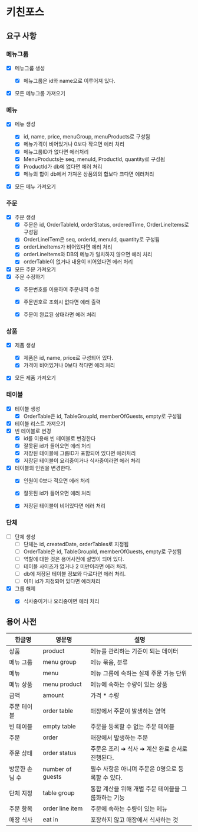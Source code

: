 # 키친포스

## 요구 사항

### 메뉴그룹

- [x] 메뉴그룹 생성
  - [x] 메뉴그룹은 id와 name으로 이루어져 있다.
- [x] 모든 메뉴그룹 가져오기



### 메뉴

- [x] 메뉴 생성
  - [x] id, name, price, menuGroup, menuProducts로 구성됨
  - [x] 메뉴가격이 비어있거나 0보다 작으면 에러 처리
  - [x] 메뉴그룹ID가 없다면 에러처리
  - [x] MenuProducts는 seq, menuId, ProductId, quantity로 구성됨
  - [x] ProductId가 db에 없다면 에러 처리
  - [x] 메뉴의 합이 db에서 가져온 상품의의 합보다 크다면 에러처리
- [x] 모든 메뉴 가져오기



### 주문

- [x] 주문 생성
  - [x] 주문은 id, OrderTableId, orderStatus, orderedTime, OrderLineItems로 구성됨
  - [x] OrderLineITem은 seq, orderId, menuId, quantity로 구성됨
  - [x] orderLineItems가 비어있다면 에러 처리
  - [x] orderLineItems와 DB의 메뉴가 일치하지 않으면 에러 처리
   - [x] orderTable이 없거나 내용이 비어있다면 에러 처리
- [x] 모든 주문 가져오기
- [x] 주문 수정하기
  - [x] 주문번호를 이용하여 주문내역 수정
  - [x] 주문번호로 조회시 없다면 에러 출력
  - [x] 주문이 완료된 상태라면 에러 처리



### 상품

- [x] 제품 생성
  - [x] 제품은 id, name, price로 구성되어 있다.
  - [x] 가격이 비어있거나 0보다 적다면 에러 처리
- [x] 모든 제품 가져오기



### 테이블

- [x] 테이블 생성
  - [x] OrderTable은 id, TableGroupId, memberOfGuests, empty로 구성됨
- [x] 테이블 리스트 가져오기
- [x] 빈 테이블로 변경
  - [x] id를 이용해 빈 테이블로 변경한다
  - [x] 잘못된 id가 들어오면 에러 처리
  - [x] 저장된 테이블에 그룹ID가 포함되어 있다면 에러처리
  - [x] 저장된 테이블이 요리중이거나 식사중이라면 에러 처리
- [x] 테이블의 인원을 변경한다.
  - [x] 인원이 0보다 적으면 에러 처리
  - [x] 잘못된 id가 들어오면 에러 처리
  - [x] 저장된 테이블이 비어있다면 에러 처리


### 단체

- [ ] 단체 생성
  - [ ] 단체는 id, createdDate, orderTables로 지정됨
  - [ ] OrderTable은 id, TableGroupId, memberOfGuests, empty로 구성됨
  - [ ] 역할에 대한 것은 용어사전에 설명이 되어 있다.
  - [ ] 테이블 사이즈가 없거나 2 미만이라면 에러 처리.
  - [ ] db에 저장된 테이블 정보와 다르다면 에러 처리.
  - [ ] 이미 id가 지정되어 있다면 에러처리
- [x] 그룹 해제
  - [x] 식사중이거나 요리중이면 에러 처리



## 용어 사전

| 한글명 | 영문명 | 설명 |
| --- | --- | --- |
| 상품 | product | 메뉴를 관리하는 기준이 되는 데이터 |
| 메뉴 그룹 | menu group | 메뉴 묶음, 분류 |
| 메뉴 | menu | 메뉴 그룹에 속하는 실제 주문 가능 단위 |
| 메뉴 상품 | menu product | 메뉴에 속하는 수량이 있는 상품 |
| 금액 | amount | 가격 * 수량 |
| 주문 테이블 | order table | 매장에서 주문이 발생하는 영역 |
| 빈 테이블 | empty table | 주문을 등록할 수 없는 주문 테이블 |
| 주문 | order | 매장에서 발생하는 주문 |
| 주문 상태 | order status | 주문은 조리 ➜ 식사 ➜ 계산 완료 순서로 진행된다. |
| 방문한 손님 수 | number of guests | 필수 사항은 아니며 주문은 0명으로 등록할 수 있다. |
| 단체 지정 | table group | 통합 계산을 위해 개별 주문 테이블을 그룹화하는 기능 |
| 주문 항목 | order line item | 주문에 속하는 수량이 있는 메뉴 |
| 매장 식사 | eat in | 포장하지 않고 매장에서 식사하는 것 |